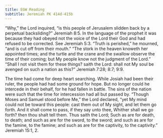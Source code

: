 ```yaml
---
title: EGW Reading
subtitle: Jeremiah PK 414d-415b
---
```


“Why,” the Lord inquired, “is this people of Jerusalem slidden back by a perpetual backsliding?” Jeremiah 8:5. In the language of the prophet it was because they had obeyed not the voice of the Lord their God and had refused to be corrected. See Jeremiah 5:3. “Truth is perished,” he mourned, “and is cut off from their mouth.” “The stork in the heaven knoweth her appointed times; and the turtle and the crane and the swallow observe the time of their coming; but My people know not the judgment of the Lord.” “Shall I not visit them for these things? saith the Lord: shall not My soul be avenged on such a nation as this?” Jeremiah 7:28; 8:7; 9:9.

The time had come for deep heart searching. While Josiah had been their ruler, the people had had some ground for hope. But no longer could he intercede in their behalf, for he had fallen in battle. The sins of the nation were such that the time for intercession had all but passed by. “Though Moses and Samuel stood before Me,” the Lord declared, “yet My mind could not be toward this people: cast them out of My sight, and let them go forth. And it shall come to pass, if they say unto thee, Whither shall we go forth? then thou shalt tell them. Thus saith the Lord; Such as are for death, to death; and such as are for the sword, to the sword; and such as are for the famine, to the famine; and such as are for the captivity, to the captivity.” Jeremiah 15:1, 2.
